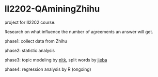 # II2202-QAminingZhihu

project for II2202 course.

Research on what influence the number of agreements an answer will get.

phase1: collect data from Zhihu

phase2: statistic analysis

phase3: topic modeling by [nltk](http://www.nltk.org/), split words by [jieba](https://github.com/fxsjy/jieba)

phase4: regression analysis by R (ongoing)